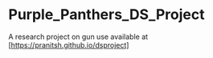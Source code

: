 # Purple_Panthers_DS_Project

A research project on gun use available at [https://pranitsh.github.io/dsproject]
